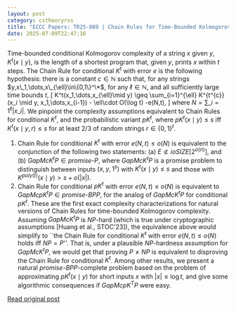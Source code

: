 ```yaml
---
layout: post
category: cstheoryrss
title: "ECCC Papers: TR25-089 | Chain Rules for Time-Bounded Kolmogorov Complexity |"
date: 2025-07-09T22:47:16
---
```


Time-bounded conditional Kolmogorov complexity of a string $x$ given $y$, $K^t(x\mid y)$, is the length of a shortest program that, given $y$, prints $x$ within $t$ steps. The Chain Rule for conditional $K^t$ with error $e$ is the following hypothesis: there is a constant $c\in\mathbb{N}$ such that, for any strings $y,x\_1,\dots,x\_{\ell}\in\{0,1\}^\*$, for any $\ell\in\mathbb{N}$, and all sufficiently large time bounds $t$,
\[
K^t(x\_1,\dots,x\_{\ell}\mid y) \geq \sum\_{i=1}^{\ell} K^{t^{c}}(x\_i \mid y, x\_1,\dots,x\_{i-1}) - \ell\cdot O(\log t) -e(N,t),
\]
where $N=\sum\_{i=1}^{\ell} |x\_i|$.
We pinpoint the complexity assumptions equivalent to Chain Rules for conditional $K^t$, and the probabilistic variant $pK^t$, where $pK^t(x\mid y)\leq s$ iff $K^t(x\mid y,r)\leq s$ for at least $2/3$ of random strings $r\in\{0,1\}^t$.
1. Chain Rule for conditional $K^t$ with error $e(N,t)\leq o(N)$ is equivalent to the conjunction of the following two statements:
(a) $E\not\subset io SIZE[2^{o(n)}]$, and
(b) $Gap McK^tP\in promise\text{-} P$, where $Gap McK^tP$ is a promise problem to distinguish between inputs $(x,y,1^s)$ with $K^t(x\mid y)\leq s$ and those with $K^{poly(t)}(x\mid y)> s + o(|x|)$.
2. Chain Rule for conditional $pK^t$ with error $e(N,t)\leq o(N)$ is equivalent to $Gap McpK^tP\in promise\text{-} BPP$, for the analog of $Gap McK^tP$ for conditional $pK^t$.
These are the first exact complexity characterizations for natural versions of Chain Rules for time-bounded Kolmogorov complexity.
Assuming $Gap McK^tP$ is $NP$-hard (which is true under cryptographic assumptions [Huang et al., STOC'23]), the equivalence above would simplify to ``the Chain Rule for conditional $K^t$ with error $e(N,t)\leq o(N)$ holds iff $NP=P$''. That is, under a plausible $NP$-hardness assumption for $Gap McK^tP$, we would get that proving $P\neq NP$ is equivalent to disproving the Chain Rule for conditional $K^t$.
Among other results, we present a natural $promise\text{-} BPP$-complete problem based on the problem of approximating $pK^t(x\mid y)$ for short inputs $x$ with $|x|\leq \log t$, and give some algorithmic consequences if $Gap McpK^TP$ were easy.

[Read original post](https://eccc.weizmann.ac.il/report/2025/089)
